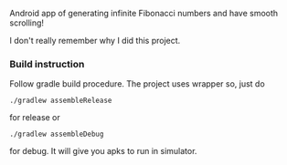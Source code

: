 
Android app of generating infinite Fibonacci numbers and have smooth scrolling!

I don't really remember why I did this project.

### Build instruction
Follow gradle build procedure. The project uses wrapper so, just do

```
./gradlew assembleRelease
```
for release or

```
./gradlew assembleDebug
```
for debug. It will give you apks to run in simulator.


